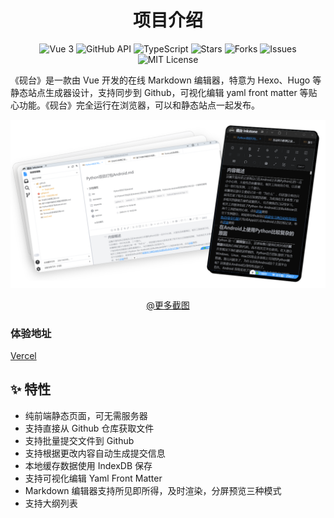 <div align="center">
    <h1>项目介绍</h1>
    <p align="center">
    <img src="https://img.shields.io/badge/vue-3.x-brightgreen.svg" alt="Vue 3" />
    <img src="https://img.shields.io/badge/github-api-blue.svg" alt="GitHub API" />
    <img src="https://img.shields.io/badge/typescript-4.x-007ACC.svg" alt="TypeScript" />
    <img src="https://img.shields.io/github/stars/2061360308/InkStone.svg?style=social" alt="Stars" />
    <img src="https://img.shields.io/github/forks/2061360308/InkStone.svg?style=social" alt="Forks" />
    <img src="https://img.shields.io/github/issues/2061360308/InkStone.svg?color=yellow" alt="Issues" />
    <img src="https://img.shields.io/badge/license-MIT-green.svg" alt="MIT License" />
</p>
</div>

《砚台》是一款由 Vue 开发的在线 Markdown 编辑器，特意为 Hexo、Hugo 等静态站点生成器设计，支持同步到 Github，可视化编辑 yaml front matter 等贴心功能。《砚台》完全运行在浏览器，可以和静态站点一起发布。

![展示图](images/cover.png)

<div style="text-align: center;">
    <a href="#screenshots">@更多截图</a>
</div>

### 体验地址

[Vercel](https://hugo-editor.1think2program.cn)

## ✨ 特性

- 纯前端静态页面，可无需服务器
- 支持直接从 Github 仓库获取文件
- 支持批量提交文件到 Github
- 支持根据更改内容自动生成提交信息
- 本地缓存数据使用 IndexDB 保存
- 支持可视化编辑 Yaml Front Matter
- Markdown 编辑器支持所见即所得，及时渲染，分屏预览三种模式
- 支持大纲列表
